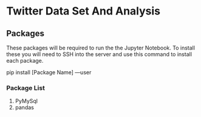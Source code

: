 # Twitter Data Set And Analysis

## Packages

These packages will be required to run the the Jupyter Notebook.  To install these you will need to SSH into the server and use this command to install each package.

pip install [Package Name] —user

### Package List
1. PyMySql
2. pandas
